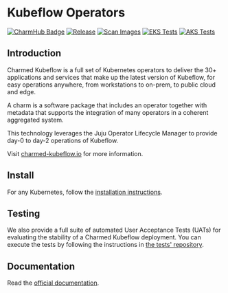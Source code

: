 # Kubeflow Operators
[![CharmHub Badge](https://charmhub.io/kubeflow/badge.svg)](https://charmhub.io/kubeflow)
[![Release](https://github.com/canonical/bundle-kubeflow/actions/workflows/release-bundle-to-charmhub.yaml/badge.svg)](https://github.com/canonical/bundle-kubeflow/actions/workflows/release-bundle-to-charmhub.yaml)
[![Scan Images](https://github.com/canonical/bundle-kubeflow/actions/workflows/scan-images.yaml/badge.svg)](https://github.com/canonical/bundle-kubeflow/actions/workflows/scan-images.yaml)
[![EKS Tests](https://github.com/canonical/bundle-kubeflow/actions/workflows/deploy-to-eks.yaml/badge.svg)](https://github.com/canonical/bundle-kubeflow/actions/workflows/deploy-to-eks.yaml)
[![AKS Tests](https://github.com/canonical/bundle-kubeflow/actions/workflows/deploy-to-aks.yaml/badge.svg)](https://github.com/canonical/bundle-kubeflow/actions/workflows/deploy-to-aks.yaml)

## Introduction

Charmed Kubeflow is a full set of Kubernetes operators to deliver the 30+ applications and services
that make up the latest version of Kubeflow, for easy operations anywhere, from workstations to
on-prem, to public cloud and edge.

A charm is a software package that includes an operator together with metadata that supports the
integration of many operators in a coherent aggregated system.

This technology leverages the Juju Operator Lifecycle Manager to provide day-0 to day-2 operations
of Kubeflow.

Visit [charmed-kubeflow.io][charmedkf] for more information.

## Install

For any Kubernetes, follow the [installation instructions][install].

## Testing

We also provide a full suite of automated User Acceptance Tests (UATs) for evaluating the stability of a Charmed Kubeflow deployment. You can execute the tests by following the instructions in [the tests' repository](https://github.com/canonical/charmed-kubeflow-uats).

## Documentation

Read the [official documentation][docs].

[charmedkf]: https://charmed-kubeflow.io/
[docs]: https://charmed-kubeflow.io/docs/
[install]: https://charmed-kubeflow.io/docs/install
